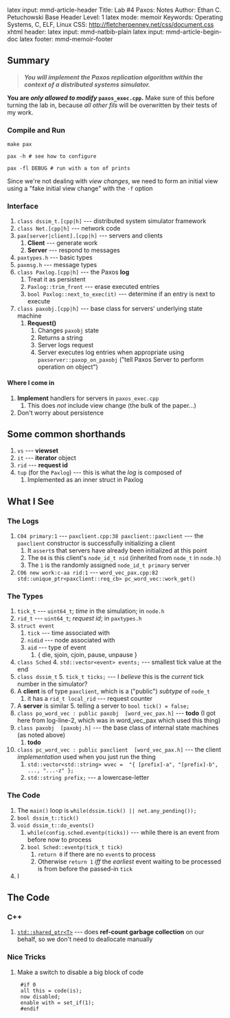 latex input:        mmd-article-header
Title:              Lab #4 Paxos: Notes
Author:             Ethan C. Petuchowski
Base Header Level:  1
latex mode:         memoir
Keywords:           Operating Systems, C, ELF, Linux
CSS:                http://fletcherpenney.net/css/document.css
xhtml header:       <script type="text/javascript" src="http://cdn.mathjax.org/mathjax/latest/MathJax.js?config=TeX-AMS-MML_HTMLorMML"></script>
latex input:        mmd-natbib-plain
latex input:        mmd-article-begin-doc
latex footer:       mmd-memoir-footer

## Summary
> ***You will implement the Paxos replication algorithm within the context of a distributed systems simulator.***

**You are *only allowed to modify* `paxos_exec.cpp`.** Make sure of this before turning the lab in, because *all other fils* will be overwritten by their tests of my work.


### Compile and Run

    make pax

    pax -h # see how to configure
    
    pax -fl DEBUG # run with a ton of prints

Since we're not dealing with *view changes*, we need to form an initial view using a "fake initial view change" with the `-f` option

### Interface

1. `class dssim_t.[cpp|h]` --- distributed system simulator framework
2. `class Net.[cpp|h]` --- network code
3. `pax[server|client].[cpp|h]` --- servers and clients
    1. **Client** --- generate work
    2. **Server** --- respond to messages
4. `paxtypes.h` --- basic types
5. `paxmsg.h` --- message types
6. `class Paxlog.[cpp|h]` --- the Paxos **log**
    1. Treat it as persistent
    2. `Paxlog::trim_front` --- erase executed entries
    3. `bool Paxlog::next_to_exec(it)` --- determine if an entry is next to execute
7. `class paxobj.[cpp|h]` --- base class for servers' underlying state machine
    1. **Request()**
        1. Changes `paxobj` state
        2. Returns a string
        3. Server logs request
        4. Server executes log entries when appropriate using `paxserver::paxop_on_paxobj` ("tell Paxos Server to perform operation on object")

#### Where I come in

1. **Implement** handlers for servers in `paxos_exec.cpp`
    1. This does *not* include view change (the bulk of the paper...)
2. Don't worry about persistence

## Some common shorthands
1. `vs` --- **viewset**
2. `it` --- **iterator** object
3. `rid` --- **request id**
4. `tup` (for the `Paxlog`) --- this is what the *log* is composed of
    1. Implemented as an inner struct in Paxlog
    
## What I See

### The Logs
1. `C04 primary:1` --- `paxclient.cpp:38 paxclient::paxclient` --- the `paxclient` constructor is successfully initializing a client
    1. It `assert`s that servers have already been initialized at this point
    2. The `04` is this client's `node_id_t nid` (inherited from `node_t` in `node.h`)
    3. The `1` is the randomly assigned `node_id_t primary` server
2. `C06 new work:c-aa rid:1` --- `word_vec_pax.cpp:82 std::unique_ptr<paxclient::req_cb> pc_word_vec::work_get()`
    
    
### The Types
1. `tick_t` --- `uint64_t`; *time* in the simulation; in `node.h`
2. `rid_t` --- `uint64_t`; *request id*; in `paxtypes.h`
2. `struct event`
    1. `tick` --- time associated with
    2. `nidid` --- node associated with
    3. `aid` --- type of event
        1. { die, sjoin, cjoin, pause, unpause }
3. `class Sched`
    4. `std::vector<event> events;` --- smallest tick value at the end
4. `class dssim_t`
    5. `tick_t ticks;` --- I *believe* this is the *current* tick number in the simulator?
3. A **client** is of type `paxclient`, which is a ("public") *subtype* of `node_t`
    1. it has a `rid_t local_rid` --- request counter
4. A **server** is similar
    5. telling a server to `bool tick() = false;`
5. `class po_word_vec : public paxobj  [word_vec_pax.h]` --- **todo** (I got here from log-line-2, which was in word_vec_pax which used this thing)
6. `class paxobj  [paxobj.h]` --- the base class of internal state machines (as noted above)
    1. **todo**
7. `class pc_word_vec : public paxclient  [word_vec_pax.h]` --- the client *implementation* used when you just run the thing
    1. `std::vector<std::string> wvec =  "{ [prefix]-a", "[prefix]-b", ..., "...-z" };`
    2. `std::string prefix;` --- a lowercase-letter
    

### The Code

1. The `main()` loop is `while(dssim.tick() || net.any_pending());`
2. `bool dssim_t::tick()`
3. `void dssim_t::do_events()`
    1. `while(config.sched.eventp(ticks))` --- while there is an event from before now to process
    2. `bool Sched::eventp(tick_t tick)`
        1. `return 0` if there are no `event`s to process
        2. Otherwise `return 1` *iff* the *earliest* event waiting to be processed is from before the passed-in `tick`
4. I
                
## The Code

### C++
1. [`std::shared_ptr<T>`][sp] --- does **ref-count garbage collection** on our behalf, so we don't need to deallocate manually

[sp]: http://en.cppreference.com/w/cpp/memory/shared_ptr

### Nice Tricks
1. Make a switch to disable a big block of code

        #if 0
        all this = code(is);
        now disabled;
        enable with = set_if(1);
        #endif